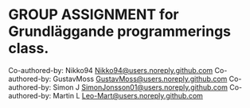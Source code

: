 # GROUP ASSIGNMENT for Grundläggande programmerings class.

Co-authored-by: Nikko94 <Nikko94@users.noreply.github.com>
Co-authored-by: GustavMoss <GustavMoss@users.noreply.github.com>
Co-authored-by: Simon J <SimonJonsson01@users.noreply.github.com>
Co-authored-by: Martin L <Leo-Mart@users.noreply.github.com>
